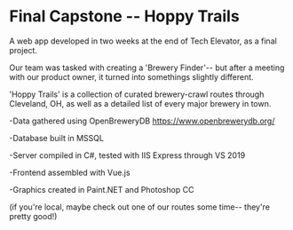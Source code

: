 # Final Capstone -- Hoppy Trails

A web app developed in two weeks at the end of Tech Elevator, as a final project. 

Our team was tasked with creating a 'Brewery Finder'-- but after a meeting with our product owner, it turned into somethings slightly different.

'Hoppy Trails' is a collection of curated brewery-crawl routes through Cleveland, OH, as well as a detailed list of every major brewery in town.

-Data gathered using OpenBreweryDB
https://www.openbrewerydb.org/

-Database built in MSSQL

-Server compiled in C#, tested with IIS Express through VS 2019

-Frontend assembled with Vue.js

-Graphics created in Paint.NET and Photoshop CC

(if you're local, maybe check out one of our routes some time-- they're pretty good!)
